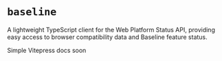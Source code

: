 # `baseline`

A lightweight TypeScript client for the Web Platform Status API, providing easy access to browser compatibility data and Baseline feature status.

Simple Vitepress docs soon
